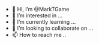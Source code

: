 - 👋 Hi, I’m @MarkTGame
- 👀 I’m interested in ...
- 🌱 I’m currently learning ...
- 💞️ I’m looking to collaborate on ...
- 📫 How to reach me ..

<!---
MarkTGame/MarkTGame is a ✨ special ✨ repository because its `README.md` (this file) appears on your GitHub profile.
You can click the Preview link to take a look at your changes.
--->
